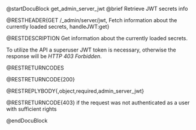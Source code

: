 @startDocuBlock get_admin_server_jwt
@brief Retrieve JWT secrets info

@RESTHEADER{GET /_admin/server/jwt, Fetch information about the currently loaded secrets, handleJWT:get}

@RESTDESCRIPTION
Get information about the currently loaded secrets.

To utilize the API a superuser JWT token is necessary, otherwise the response
will be _HTTP 403 Forbidden_.

@RESTRETURNCODES

@RESTRETURNCODE{200}

@RESTREPLYBODY{,object,required,admin_server_jwt}

@RESTRETURNCODE{403}
if the request was not authenticated as a user with sufficient rights

@endDocuBlock
